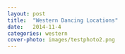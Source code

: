 ```yaml
---
layout: post
title:  "Western Dancing Locations"
date:   2014-11-4
categories: western
cover-photo: images/testphoto2.png
---
```



<!-- TODO: CONTAINS THE LIST OF LOCATIONS HERE THAT CAN BE ACCESSED FROM HOMEPAGE -->